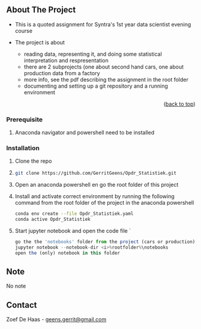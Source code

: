 <!-- ABOUT THE PROJECT -->

## About The Project

- This is a quoted assignment for Syntra's 1st year data scientist evening course

- The project is about   
  
  - reading data, representing it, and doing some statistical interpretation and respresentation 
  - there are 2 subprojects (one about second hand cars, one about production data from a factory 
  - more info, see the pdf describing the assignment in the root folder 
  - documenting and setting up a git repository and a running environment 

<p align="right">(<a href="#readme-top">back to top</a>)</p>

<!-- GETTING STARTED -->

### Prerequisite

1. Anaconda navigator and powershell need to be installed

### Installation

1. Clone the repo

2. ```sh
   git clone https://github.com/GerritGeens/Opdr_Statistiek.git
   ```

3. Open an anaconda powershell en go the root folder of this project 

4. Install and activate correct environment by running the following command from the root folder of the project in the anaconda powershell 
   
   ```sh
   conda env create --file Opdr_Statistiek.yaml
   conda active Opdr_Statistiek
   ```

5. Start jupyter notebook and open the code file `
   
   ```js
   go the the 'notebooks' folder from the project (cars or production)
   jupyter notebook --notebook-dir <i>%rootfolder%\notebooks
   open the (only) notebook in this folder 
   ```

## Note

No note

## Contact

Zoef De Haas -  geens.gerrit@gmail.com
